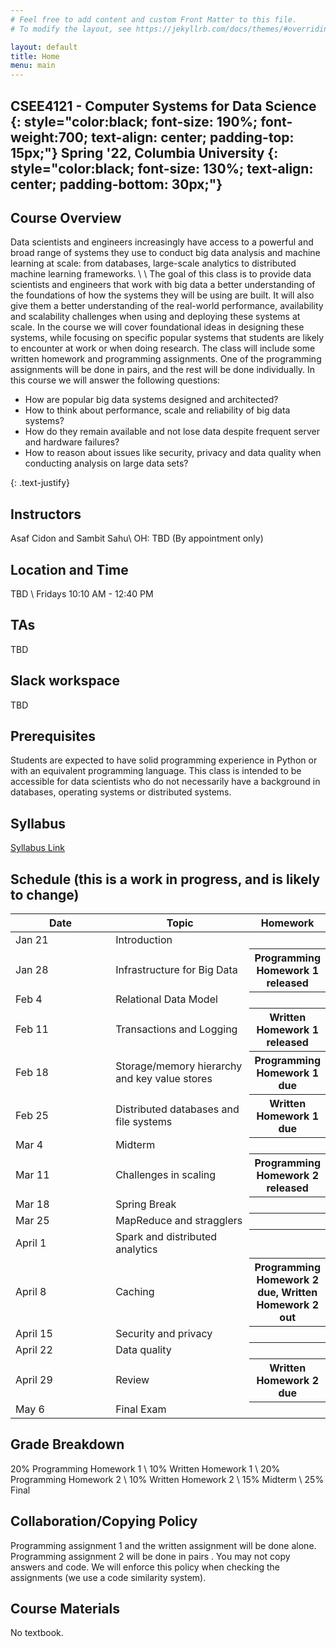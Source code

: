 ```yaml
---
# Feel free to add content and custom Front Matter to this file.
# To modify the layout, see https://jekyllrb.com/docs/themes/#overriding-theme-defaults

layout: default
title: Home
menu: main
---
```


CSEE4121 - Computer Systems for Data Science 
{: style="color:black; font-size: 190%; font-weight:700; text-align: center; padding-top: 15px;"}
Spring '22, Columbia University
{: style="color:black; font-size: 130%; text-align: center; padding-bottom: 30px;"}
----

## Course Overview
Data scientists and engineers increasingly have access to a powerful and broad range of systems
they use to conduct big data analysis and machine learning at scale: from databases, large-scale
analytics to distributed machine learning frameworks. \\
\\
The goal of this class is to provide data scientists and engineers that work with big data a better
understanding of the foundations of how the systems they will be using are built. It will also
give them a better understanding of the real-world performance, availability and scalability
challenges when using and deploying these systems at scale. In the course we will cover
foundational ideas in designing these systems, while focusing on specific popular systems that
students are likely to encounter at work or when doing research. The class will include some
written homework and programming assignments. One of the programming assignments will be
done in pairs, and the rest will be done individually.
In this course we will answer the following questions:
<ul>
  <li>How are popular big data systems designed and architected?</li>
  <li>How to think about performance, scale and reliability of big data systems?</li>
  <li>How do they remain available and not lose data despite frequent server and
hardware failures?</li>
  <li>How to reason about issues like security, privacy and data quality when
conducting analysis on large data sets?</li>
</ul>
{: .text-justify}

## Instructors
 Asaf Cidon and Sambit Sahu\\
OH: TBD (By appointment only)

## Location and Time
TBD \\
Fridays 10:10 AM - 12:40 PM

## TAs
TBD 

## Slack workspace
TBD

## Prerequisites
Students are expected to have solid programming experience in Python or with an equivalent programming language. This class is intended to be accessible for data scientists who do not necessarily have a background in databases, operating systems or distributed systems.

## Syllabus
<a href="https://www.dropbox.com/s/aukg1i77k75dz3n/Syllabus%20for%20Computer%20Systems%20for%20Data%20Science.pdf?dl=0">Syllabus Link</a>

## Schedule (this is a work in progress, and is likely to change)
<table>
<colgroup>
<col width="33%" />
<col width="45%" />
<col width="22%" />
</colgroup>
<thead>
<tr class="header">
<th>Date</th>
<th>Topic</th>
<th>Homework</th>
</tr>
</thead>
<tbody>
<tr>
<td markdown="span">Jan 21</td>
<td markdown="span">Introduction</td>
<th></th>
</tr>
<tr>
<td markdown="span">Jan 28</td>
<td markdown="span">Infrastructure for Big Data</td>
<th markdown="1">Programming Homework 1 released</th>
</tr>
<tr>
<td markdown="span">Feb 4</td>
<td markdown="span">Relational Data Model</td>
<th></th>
</tr>
<tr>
<td markdown="span">Feb 11</td>
<td markdown="span">Transactions and Logging</td>
<th markdown="1">Written Homework 1 released</th>
</tr>
<tr>
<td markdown="span">Feb 18</td>
<td markdown="span">Storage/memory hierarchy and key value stores</td>
<th markdown="1">Programming Homework 1 due</th>
</tr>
<tr>
<td markdown="span">Feb 25</td>
<td markdown="span"> Distributed databases and file systems</td>
<th markdown="1">Written Homework 1 due</th>
</tr>
<tr>
<td markdown="span">Mar 4</td>
<td markdown="span">Midterm</td>
<th></th>
</tr>
<tr>
<td markdown="span">Mar 11</td>
<td markdown="span">Challenges in scaling</td>
<th markdown="1">Programming Homework 2 released</th>
</tr>
<tr>
<td markdown="span">Mar 18</td>
<td markdown="span">Spring Break</td>
<th></th>
</tr>
<tr>
<td markdown="span">Mar 25</td>
<td markdown="span">MapReduce and stragglers</td>
<th></th>
</tr>
<tr>
<td markdown="span">April 1</td>
<td markdown="span">Spark and distributed analytics</td>
<th></th>
</tr>
<tr>
<td markdown="span">April 8</td>
<td markdown="span">Caching</td>
<th markdown="1">Programming Homework 2 due, Written Homework 2 out</th>
</tr>
<tr>
<td markdown="span">April 15</td>
<td markdown="span">Security and privacy</td>
<th></th>
</tr>
<tr>
<td markdown="span">April 22</td>
<td markdown="span">Data quality</td>
<th></th>
</tr>
<tr>
<td markdown="span">April 29</td>
<td markdown="span">Review</td>
<th markdown="1">Written Homework 2 due</th>
</tr>
<tr>
<td markdown="span">May 6</td>
<td markdown="span">Final Exam</td>
<th></th>
</tr>
</tbody>
</table>

## Grade Breakdown
20% Programming Homework 1 \\
10% Written Homework 1 \\
20% Programming Homework 2 \\
10% Written Homework 2 \\
15% Midterm \\
25% Final

## Collaboration/Copying Policy
Programming assignment 1 and the written assignment will be done alone. Programming assignment 2 will be done in pairs . You may not copy answers and code. We will enforce this policy when checking the assignments (we use a code similarity system).

## Course Materials
No textbook.
